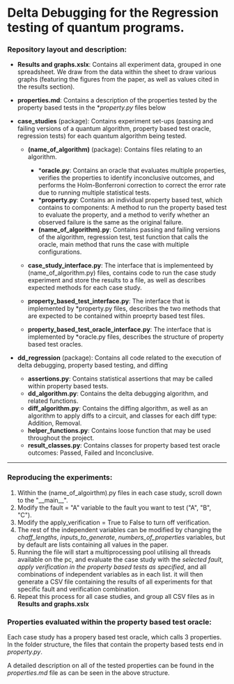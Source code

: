 # Delta Debugging for the Regression testing of quantum programs.

### Repository layout and description:
- **Results and graphs.xslx**: Contains all experiment data, grouped in one spreadsheet. We draw from the data within the sheet to draw various graphs (featuring the figures from the paper, as well as values cited in the results section).

- **properties.md**: Contains a description of the properties tested by the property based tests in the **property.py* files below 

- **case_studies** (package): Contains experiment set-ups (passing and failing versions of a quantum algorithm, property based test oracle, regression tests) for each quantum algorithm being tested.
    - **(name_of_algorithm)** (package): Contains files relating to an algorithm.
        - ***oracle.py**: Contains an oracle that evaluates multiple properties, verifies the properties to identify inconclusive outcomes, and performs the Holm-Bonferroni correction to correct the error rate due to running multiple statistical tests.
        - ***property.py**: Contains an individual property based test, which contains to components: A method to run the property based test to evaluate the property, and a method to verify whether an observed failure is the same as the original failure.
        - **(name_of_algorithm).py**: Contains passing and failing versions of the algorithm, regression test, test function that calls the oracle, main method that runs the case with multiple configurations.
        
    - **case_study_interface.py**: The interface that is implementeed by (name_of_algorithm.py) files, contains code to run the case study experiment and store the results to a file, as well as describes expected methods for each case study.
    - **property_based_test_interface.py**: The interface that is implemented by *property.py files, describes the two methods that are expected to be contained within proeprty based test files.
    - **property_based_test_oracle_interface.py**: The interface that is implemented by *oracle.py files, describes the structure of property based test oracles.
    
- **dd_regression** (package): Contains all code related to the execution of delta debugging, property based testing, and diffing
    - **assertions.py**: Contains statistical assertions that may be called within property based tests.
    - **dd_algorithm.py**: Contains the delta debugging algorithm, and related functions.
    - **diff_algorithm.py**: Contains the diffing algorithm, as well as an algorithm to apply diffs to a circuit, and classes for each diff type: Addition, Removal.
    - **helper_functions.py**: Contains loose function that may be used throughout the project.
    - **result_classes.py**: Contains classes for property based test oracle outcomes: Passed, Failed and Inconclusive. 
    
------
    
 ### Reproducing the experiments:
 
 1) Within the (name_of_algoirthm).py files in each case study, scroll down to the "\_\_main__".
 2) Modify the fault = "A" variable to the fault you want to test ("A", "B", "C").
 3) Modify the apply_verification = True to False to turn off verification. 
 4) The rest of the independent variables can be modified by changing the *chaff_lengths*, *inputs_to_generate*, *numbers_of_properties* variables, but by default are lists containing all values in the paper.
 5) Running the file will start a multiprocessing pool utilising all threads available on the pc, and evaluate the case study with the *selected fault*, *apply verification in the property based tests as specified*, and all combinations of independent variables as in each list. it will then generate a CSV file containing the results of all experiments for that specific fault and verification combination.
 6) Repeat this process for all case studies, and group all CSV files as in **Results and graphs.xslx**
 
 ### Properties evaluated within the property based test oracle:
 
 Each case study has a propery based test oracle, which calls 3 properties. In the folder structure, the files that contain the property based tests end in *property.py*.
 
 A detailed description on all of the tested properties can be found in the *properties.md* file as can be seen in the above structure. 